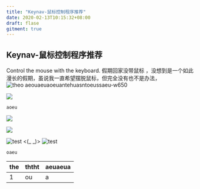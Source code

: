 ```yaml
---
title: "Keynav-鼠标控制程序推荐"
date: 2020-02-13T10:15:32+08:00
draft: flase
gitment: true
---
```

## Keynav-鼠标控制程序推荐
Control the mouse with the keyboard.
	假期回家没带鼠标 ，没想到是一个如此漫长的假期，虽说我一直希望摆脱鼠标，但完全没有也不是办法，
	![theo  aeouaeuaoeuantehuasntoeussaeu-w650](/home/qj/Pictures/vimrc.png) 
	
![](https://gitee.com/thaoeu/Picture/blob/master/paper/&Ether%20-%20%E4%BB%99%E4%BA%BA.%E7%AC%A6%E5%8D%8E%20(78625341)%20.jpg) 

	aoeu

![](./keynav.git) 

![](https://gitee.com/thaoeu/Picture/raw/master/wallpaper/wallpaper-10.png) 


![test]() <(_ _)>
![test](https://github.com/thaoeu/Mypic/raw/master/title.png) 

	oaeu



|the|ththt|aeuaeua|
|---|-----|-------|
|1	|ou	  |a	  |

